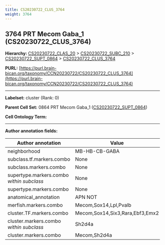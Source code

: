 ```yaml
---
title: CS20230722_CLUS_3764
weight: 3764
---
```

## 3764 PRT Mecom Gaba_1 (CS20230722_CLUS_3764)
<b>Hierarchy: </b>
[CS20230722_CLAS_20](../CS20230722_CLAS_20) >
[CS20230722_SUBC_210](../CS20230722_SUBC_210) >
[CS20230722_SUPT_0864](../CS20230722_SUPT_0864) >
[CS20230722_CLUS_3764](../CS20230722_CLUS_3764)

**PURL:** [https://purl.brain-bican.org/taxonomy/CCN20230722/CS20230722_CLUS_3764](https://purl.brain-bican.org/taxonomy/CCN20230722/CS20230722_CLUS_3764)

---


**Labelset:** cluster (Rank: 0)

**Parent Cell Set:** 0864 PRT Mecom Gaba_1 ([CS20230722_SUPT_0864](../CS20230722_SUPT_0864))



**Cell Ontology Term:** 

[MARKER GENES.]: #


---

[TRANSFERRED ANNOTATIONS.]: #


[AUTHOR ANNOTATION FIELDS.]: #


**Author annotation fields:**

| Author annotation | Value |
|-------------------|-------|
|neighborhood|MB-HB-CB-GABA|
|subclass.tf.markers.combo|None|
|subclass.markers.combo|None|
|supertype.markers.combo _within subclass_|None|
|supertype.markers.combo|None|
|anatomical_annotation|APN NOT|
|merfish.markers.combo|Mecom,Sox14,Lpl,Pvalb|
|cluster.TF.markers.combo|Mecom,Sox14,Six3,Rara,Ebf3,Emx2|
|cluster.markers.combo _within subclass_|Sh2d4a|
|cluster.markers.combo|Mecom,Sh2d4a|
